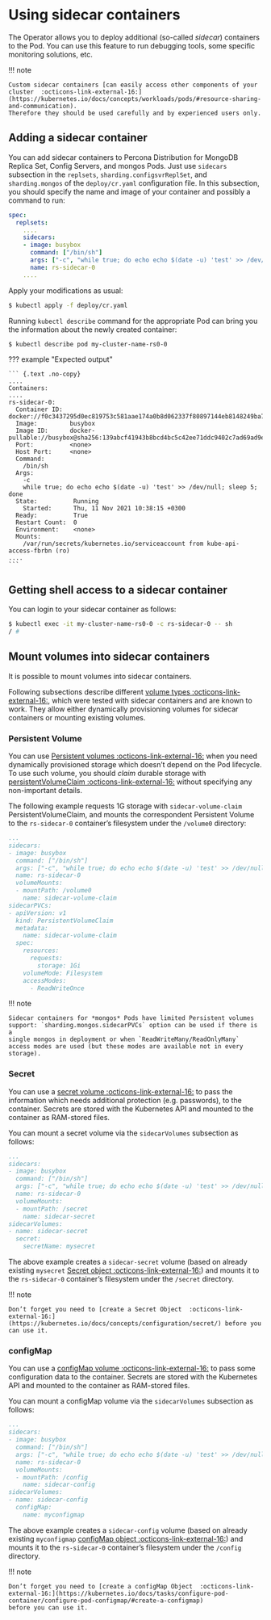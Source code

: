 # Using sidecar containers

The Operator allows you to deploy additional (so-called *sidecar*) containers
to the Pod. You can use this feature to run debugging tools, some specific
monitoring solutions, etc.

!!! note

    Custom sidecar containers [can easily access other components of your cluster  :octicons-link-external-16:](https://kubernetes.io/docs/concepts/workloads/pods/#resource-sharing-and-communication).
    Therefore they should be used carefully and by experienced users only.

## Adding a sidecar container

You can add sidecar containers to Percona Distribution for MongoDB Replica Set,
Config Servers, and mongos Pods. Just use `sidecars` subsection in the
`replsets`, `sharding.configsvrReplSet`, and `sharding.mongos` of the
`deploy/cr.yaml` configuration file. In this subsection, you should specify
the name and image of your container and possibly a command to run:

```yaml
spec:
  replsets:
    ....
    sidecars:
    - image: busybox
      command: ["/bin/sh"]
      args: ["-c", "while true; do echo echo $(date -u) 'test' >> /dev/null; sleep 5; done"]
      name: rs-sidecar-0
    ....
```

Apply your modifications as usual:

``` {.bash data-prompt="$" }
$ kubectl apply -f deploy/cr.yaml
```

Running `kubectl describe` command for the appropriate Pod can bring you the
information about the newly created container:

``` {.bash data-prompt="$" }
$ kubectl describe pod my-cluster-name-rs0-0
```

??? example "Expected output"

    ``` {.text .no-copy}
    ....
    Containers:
    ....
    rs-sidecar-0:
      Container ID:  docker://f0c3437295d0ec819753c581aae174a0b8d062337f80897144eb8148249ba742
      Image:         busybox
      Image ID:      docker-pullable://busybox@sha256:139abcf41943b8bcd4bc5c42ee71ddc9402c7ad69ad9e177b0a9bc4541f14924
      Port:          <none>
      Host Port:     <none>
      Command:
        /bin/sh
      Args:
        -c
        while true; do echo echo $(date -u) 'test' >> /dev/null; sleep 5; done
      State:          Running
        Started:      Thu, 11 Nov 2021 10:38:15 +0300
      Ready:          True
      Restart Count:  0
      Environment:    <none>
      Mounts:
        /var/run/secrets/kubernetes.io/serviceaccount from kube-api-access-fbrbn (ro)
    ....
    ```

## Getting shell access to a sidecar container

You can login to your sidecar container as follows:

``` {.bash data-prompt="$" data-prompt-second="/ #"}
$ kubectl exec -it my-cluster-name-rs0-0 -c rs-sidecar-0 -- sh
/ #
```

## Mount volumes into sidecar containers

It is possible to mount volumes into sidecar containers.

Following subsections describe different [volume types  :octicons-link-external-16:](https://kubernetes.io/docs/concepts/storage/volumes/#volume-types),
which were tested with sidecar containers and are known to work. They allow either dynamically provisioning volumes for sidecar containers or mounting existing volumes.

### Persistent Volume

You can use [Persistent volumes  :octicons-link-external-16:](https://kubernetes.io/docs/concepts/storage/persistent-volumes/)
when you need dynamically provisioned storage which doesn’t depend on the Pod
lifecycle. To use such volume, you should *claim* durable storage with
[persistentVolumeClaim  :octicons-link-external-16:](https://kubernetes.io/docs/concepts/storage/volumes/#persistentvolumeclaim)
without specifying any non-important details.

The following example requests 1G storage with `sidecar-volume-claim`
PersistentVolumeClaim, and mounts the correspondent Persistent Volume to the
`rs-sidecar-0` container’s filesystem under the `/volume0` directory:

```yaml
...
sidecars:
- image: busybox
  command: ["/bin/sh"]
  args: ["-c", "while true; do echo echo $(date -u) 'test' >> /dev/null; sleep 5; done"]
  name: rs-sidecar-0
  volumeMounts:
  - mountPath: /volume0
    name: sidecar-volume-claim
sidecarPVCs:
- apiVersion: v1
  kind: PersistentVolumeClaim
  metadata:
    name: sidecar-volume-claim
  spec:
    resources:
      requests:
        storage: 1Gi
    volumeMode: Filesystem
    accessModes:
      - ReadWriteOnce
```

!!! note

    Sidecar containers for *mongos* Pods have limited Persistent volumes
    support: `sharding.mongos.sidecarPVCs` option can be used if there is a
    single mongos in deployment or when `ReadWriteMany/ReadOnlyMany`
    access modes are used (but these modes are available not in every storage).

### Secret

You can use a [secret volume  :octicons-link-external-16:](https://kubernetes.io/docs/concepts/storage/volumes/#secret)
to pass the information which needs additional protection (e.g. passwords), to
the container. Secrets are stored with the Kubernetes API and mounted to the
container as RAM-stored files.

You can mount a secret volume via the `sidecarVolumes` subsection as follows:

```yaml
...
sidecars:
- image: busybox
  command: ["/bin/sh"]
  args: ["-c", "while true; do echo echo $(date -u) 'test' >> /dev/null; sleep 5; done"]
  name: rs-sidecar-0
  volumeMounts:
  - mountPath: /secret
    name: sidecar-secret
sidecarVolumes:
- name: sidecar-secret
  secret:
    secretName: mysecret
```

The above example creates a `sidecar-secret` volume (based on already existing
`mysecret` [Secret object  :octicons-link-external-16:](https://kubernetes.io/docs/concepts/configuration/secret/))
and mounts it to the `rs-sidecar-0` container’s filesystem under the
`/secret` directory.

!!! note

    Don’t forget you need to [create a Secret Object  :octicons-link-external-16:](https://kubernetes.io/docs/concepts/configuration/secret/) before you can use it.

### configMap

You can use a [configMap volume  :octicons-link-external-16:](https://kubernetes.io/docs/concepts/storage/volumes/#configmap)
to pass some configuration data to the container. Secrets are stored with the
Kubernetes API and mounted to the container as RAM-stored files.

You can mount a configMap volume via the `sidecarVolumes` subsection as follows:

```yaml
...
sidecars:
- image: busybox
  command: ["/bin/sh"]
  args: ["-c", "while true; do echo echo $(date -u) 'test' >> /dev/null; sleep 5; done"]
  name: rs-sidecar-0
  volumeMounts:
  - mountPath: /config
    name: sidecar-config
sidecarVolumes:
- name: sidecar-config
  configMap:
    name: myconfigmap
```

The above example creates a `sidecar-config` volume (based on already existing
`myconfigmap` [configMap object  :octicons-link-external-16:](https://kubernetes.io/docs/tasks/configure-pod-container/configure-pod-configmap/))
and mounts it to the `rs-sidecar-0` container’s filesystem under the `/config`
directory.

!!! note

    Don’t forget you need to [create a configMap Object  :octicons-link-external-16:](https://kubernetes.io/docs/tasks/configure-pod-container/configure-pod-configmap/#create-a-configmap)
    before you can use it.
